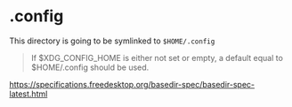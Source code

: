 # .config

This directory is going to be symlinked to `$HOME/.config`

> If $XDG_CONFIG_HOME is either not set or empty, a default equal to $HOME/.config should be used.

https://specifications.freedesktop.org/basedir-spec/basedir-spec-latest.html
